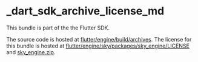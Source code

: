 # _dart_sdk_archive_license_md

This bundle is part of the the Flutter SDK.

The source code is hosted at [flutter/engine/build/archives](https://github.com/flutter/engine/tree/f40e976bedff57e69e1b3d89a7c2a3c617a03dad/build/archives).
The license for this bundle is hosted at [flutter/engine/sky/packages/sky_engine/LICENSE](https://github.com/flutter/engine/tree/f40e976bedff57e69e1b3d89a7c2a3c617a03dad/sky/packages/sky_engine/LICENSE) 
and [sky_engine.zip](https://storage.googleapis.com/flutter_infra_release/flutter/f40e976bedff57e69e1b3d89a7c2a3c617a03dad/sky_engine.zip).
